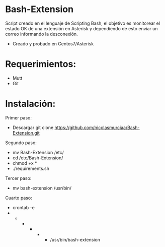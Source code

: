 # Bash-Extension
Script creado en el lenguaje de Scripting Bash, el objetivo es monitorear el estado OK de una extensión en Asterisk y dependiendo de esto enviar un correo informando la desconexión.

- Creado y probado en Centos7/Asterisk

# Requerimientos:

- Mutt
- Git

# Instalación:

Primer paso:
- Descargar git clone https://github.com/nicolasmurciaa/Bash-Extension.git

Segundo paso:
- mv Bash-Extension /etc/
- cd /etc/Bash-Extension/
- chmod +x *
- ./requirements.sh

Tercer paso:
- mv bash-extension /usr/bin/

Cuarto paso:
- crontab -e
- * * * * * /usr/bin/bash-extension





